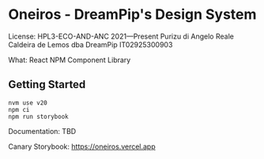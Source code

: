 # Oneiros - DreamPip's Design System

License: HPL3-ECO-AND-ANC 2021—Present
Purizu di Angelo Reale Caldeira de Lemos dba DreamPip
IT02925300903

What: React NPM Component Library

## Getting Started
```
nvm use v20
npm ci
npm run storybook
```

Documentation: TBD

Canary Storybook: https://oneiros.vercel.app
